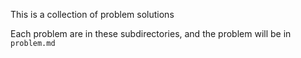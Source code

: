 This is a collection of problem solutions

Each problem are in these subdirectories, and the problem will be in `problem.md`